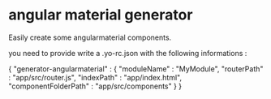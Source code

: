 # angular material generator

Easily create some angularmaterial components.

you need to provide write a .yo-rc.json
with the following informations :

{
    "generator-angularmaterial" : {
        "moduleName" : "MyModule",
        "routerPath" : "app/src/router.js",
        "indexPath" : "app/index.html",
        "componentFolderPath" : "app/src/components"
    }
}